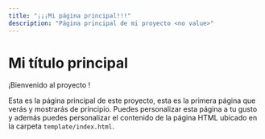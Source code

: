 ```yaml
---
title: "¡¡¡Mi página principal!!!"
description: "Página principal de mi proyecto <no value>"
---
```


# Mi título principal

¡Bienvenido al proyecto **<no value>**!

Esta es la página principal de este proyecto, esta es la primera página que verás y mostrarás de principio.
Puedes personalizar esta página a tu gusto y además puedes personalizar el contenido de la página HTML ubicado en la
carpeta `template/index.html`.
